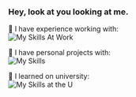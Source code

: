 ### Hey, look at you looking at me.
<!--https://skillicons.dev to get the icons-->
🔭 I have experience working with: <br>
<img src="https://skillicons.dev/icons?i=vue,cs,css,dotnet,html,js,jest,mysql,postgres,bash,py,django,git" alt="My Skills At Work"/>

🌱 I have personal projects with: <br>
<img alt="My Skills" src="https://skillicons.dev/icons?i=vue,css,discord,bots,firebase,flask,flutter,html,js,jest,mysql,nodejs,py,react,regex,sqlite,godot,git,github,linux,docker,heroku,htmx,obsidian" style="max-width: 100%;"/>

📕 I learned on university: <br>
<img src="https://skillicons.dev/icons?i=c,cpp,css,html,java,js,mysql,py,react,regex,sqlite,git,gitlab,linux,haskell" style="max-width: 100%;" alt="My Skills at the U"/>
